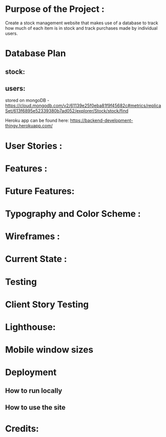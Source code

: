 # Purpose of the Project :

Create a stock management website that makes use of a database to track how much of each item is in stock and track purchases made by individual users.

# Database Plan

stock:
-   
users:
- 

stored on mongoDB - https://cloud.mongodb.com/v2/61139e25f0eba81f9f45682c#metrics/replicaSet/613f6895e52339380b7ad052/explorer/Stock/stock/find

Heroku app can be found here: https://backend-development-thingy.herokuapp.com/

# User Stories :



# Features :



# Future Features: 




# Typography and Color Scheme :




# Wireframes :



# Current State :



# Testing



# Client Story Testing


# Lighthouse: 


# Mobile window sizes


# Deployment


## How to run locally

## How to use the site


# Credits: 
